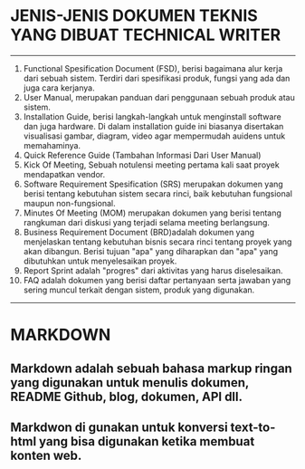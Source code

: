 # JENIS-JENIS DOKUMEN TEKNIS YANG DIBUAT TECHNICAL WRITER

---

1. Functional Spesification Document (FSD), berisi bagaimana alur kerja dari sebuah sistem. Terdiri dari spesifikasi produk, fungsi yang ada dan juga cara kerjanya.
2. User Manual, merupakan panduan dari penggunaan sebuah produk atau sistem.
3. Installation Guide, berisi langkah-langkah untuk menginstall software dan juga hardware. Di dalam installation guide ini biasanya disertakan visualisasi gambar, diagram, video agar mempermudah auidens untuk memahaminya.
4. Quick Reference Guide (Tambahan Informasi Dari User Manual)
5. Kick Of Meeting, Sebuah notulensi meeting pertama kali saat proyek mendapatkan vendor.
6. Software Requirement Spesification (SRS) merupakan dokumen yang berisi tentang kebutuhan sistem secara rinci, baik kebutuhan fungsional maupun non-fungsional.
7. Minutes Of Meeting (MOM) merupakan dokumen yang berisi tentang rangkuman dari diskusi yang terjadi selama meeting berlangsung.
8. Business Requirement Document (BRD)adalah dokumen yang menjelaskan tentang kebutuhan bisnis secara rinci tentang proyek yang akan dibangun. Berisi tujuan "apa" yang diharapkan dan "apa" yang dibutuhkan untuk menyelesaikan proyek.
9. Report Sprint adalah "progres" dari aktivitas yang harus diselesaikan.
10. FAQ adalah dokumen yang berisi daftar pertanyaan serta jawaban yang sering muncul terkait dengan sistem, produk yang digunakan.

---

# MARKDOWN

## Markdown adalah sebuah bahasa markup ringan yang digunakan untuk menulis dokumen, README Github, blog, dokumen, API dll.

## Markdwon di gunakan untuk konversi text-to-html yang bisa digunakan ketika membuat konten web.
